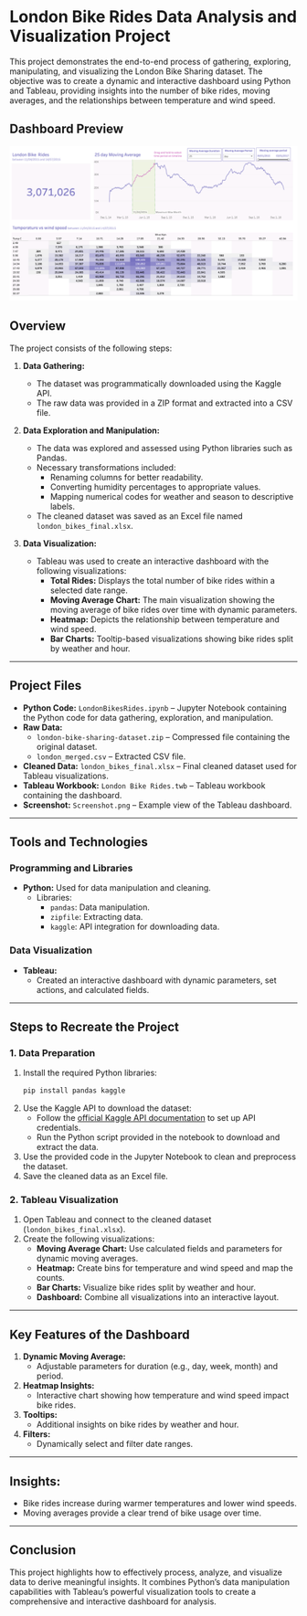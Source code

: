 # London Bike Rides Data Analysis and Visualization Project

This project demonstrates the end-to-end process of gathering, exploring, manipulating, and visualizing the London Bike Sharing dataset. The objective was to create a dynamic and interactive dashboard using Python and Tableau, providing insights into the number of bike rides, moving averages, and the relationships between temperature and wind speed.

## Dashboard Preview
![Dashboard Preview](Dashboard.png)

## Overview

The project consists of the following steps:

1. **Data Gathering:**

   - The dataset was programmatically downloaded using the Kaggle API.
   - The raw data was provided in a ZIP format and extracted into a CSV file.

2. **Data Exploration and Manipulation:**

   - The data was explored and assessed using Python libraries such as Pandas.
   - Necessary transformations included:
     - Renaming columns for better readability.
     - Converting humidity percentages to appropriate values.
     - Mapping numerical codes for weather and season to descriptive labels.
   - The cleaned dataset was saved as an Excel file named `london_bikes_final.xlsx`.

3. **Data Visualization:**

   - Tableau was used to create an interactive dashboard with the following visualizations:
     - **Total Rides:** Displays the total number of bike rides within a selected date range.
     - **Moving Average Chart:** The main visualization showing the moving average of bike rides over time with dynamic parameters.
     - **Heatmap:** Depicts the relationship between temperature and wind speed.
     - **Bar Charts:** Tooltip-based visualizations showing bike rides split by weather and hour.

---

## Project Files

- **Python Code:** `LondonBikesRides.ipynb` – Jupyter Notebook containing the Python code for data gathering, exploration, and manipulation.
- **Raw Data:**
  - `london-bike-sharing-dataset.zip` – Compressed file containing the original dataset.
  - `london_merged.csv` – Extracted CSV file.
- **Cleaned Data:** `london_bikes_final.xlsx` – Final cleaned dataset used for Tableau visualizations.
- **Tableau Workbook:** `London Bike Rides.twb` – Tableau workbook containing the dashboard.
- **Screenshot:** `Screenshot.png` – Example view of the Tableau dashboard.

---

## Tools and Technologies

### Programming and Libraries

- **Python:** Used for data manipulation and cleaning.
  - Libraries:
    - `pandas`: Data manipulation.
    - `zipfile`: Extracting data.
    - `kaggle`: API integration for downloading data.

### Data Visualization

- **Tableau:**
  - Created an interactive dashboard with dynamic parameters, set actions, and calculated fields.

---

## Steps to Recreate the Project

### 1. Data Preparation

1. Install the required Python libraries:
   ```bash
   pip install pandas kaggle
   ```
2. Use the Kaggle API to download the dataset:
   - Follow the [official Kaggle API documentation](https://www.kaggle.com/docs/api) to set up API credentials.
   - Run the Python script provided in the notebook to download and extract the data.
3. Use the provided code in the Jupyter Notebook to clean and preprocess the dataset.
4. Save the cleaned data as an Excel file.

### 2. Tableau Visualization

1. Open Tableau and connect to the cleaned dataset (`london_bikes_final.xlsx`).
2. Create the following visualizations:
   - **Moving Average Chart:** Use calculated fields and parameters for dynamic moving averages.
   - **Heatmap:** Create bins for temperature and wind speed and map the counts.
   - **Bar Charts:** Visualize bike rides split by weather and hour.
   - **Dashboard:** Combine all visualizations into an interactive layout.

---

## Key Features of the Dashboard

1. **Dynamic Moving Average:**
   - Adjustable parameters for duration (e.g., day, week, month) and period.
2. **Heatmap Insights:**
   - Interactive chart showing how temperature and wind speed impact bike rides.
3. **Tooltips:**
   - Additional insights on bike rides by weather and hour.
4. **Filters:**
   - Dynamically select and filter date ranges.

---

## Insights:
  - Bike rides increase during warmer temperatures and lower wind speeds.
  - Moving averages provide a clear trend of bike usage over time.

---

## Conclusion

This project highlights how to effectively process, analyze, and visualize data to derive meaningful insights. It combines Python’s data manipulation capabilities with Tableau’s powerful visualization tools to create a comprehensive and interactive dashboard for analysis.
